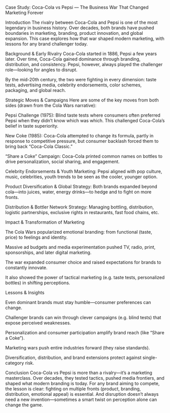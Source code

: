 Case Study: Coca-Cola vs Pepsi — The Business War That Changed Marketing Forever

Introduction
The rivalry between Coca-Cola and Pepsi is one of the most legendary in business history. 
Over decades, both brands have pushed boundaries in marketing, branding, product innovation, and global expansion. 
This case explores how that war shaped modern marketing, with lessons for any brand challenger today.

Background & Early Rivalry
Coca-Cola started in 1886, Pepsi a few years later. Over time, Coca-Cola gained dominance through branding, distribution, and consistency. 
Pepsi, however, always played the challenger role—looking for angles to disrupt.

By the mid-20th century, the two were fighting in every dimension: taste tests, advertising media, celebrity endorsements, color schemes, packaging, and global reach.

Strategic Moves & Campaigns
Here are some of the key moves from both sides (drawn from the Cola Wars narrative):

Pepsi Challenge (1975): Blind taste tests where consumers often preferred Pepsi when they didn’t know which was which. This challenged Coca-Cola’s belief in taste superiority. 

New Coke (1985): Coca-Cola attempted to change its formula, partly in response to competitive pressure, but consumer backlash forced them to bring back “Coca-Cola Classic.” 

“Share a Coke” Campaign: Coca-Cola printed common names on bottles to drive personalization, social sharing, and engagement. 

Celebrity Endorsements & Youth Marketing: Pepsi aligned with pop culture, music, celebrities, youth trends to be seen as the cooler, younger option. 

Product Diversification & Global Strategy: Both brands expanded beyond cola—into juices, water, energy drinks—to hedge and to fight on more fronts. 

Distribution & Bottler Network Strategy: Managing bottling, distribution, logistic partnerships, exclusive rights in restaurants, fast food chains, etc. 

Impact & Transformation of Marketing

The Cola Wars popularized emotional branding: from functional (taste, price) to feelings and identity.

Massive ad budgets and media experimentation pushed TV, radio, print, sponsorships, and later digital marketing.

The war expanded consumer choice and raised expectations for brands to constantly innovate.

It also showed the power of tactical marketing (e.g. taste tests, personalized bottles) in shifting perceptions.

Lessons & Insights

Even dominant brands must stay humble—consumer preferences can change.

Challenger brands can win through clever campaigns (e.g. blind tests) that expose perceived weaknesses.

Personalization and consumer participation amplify brand reach (like “Share a Coke”).

Marketing wars push entire industries forward (they raise standards).

Diversification, distribution, and brand extensions protect against single-category risk.

Conclusion
Coca-Cola vs Pepsi is more than a rivalry—it’s a marketing masterclass. Over decades, they tested tactics, pushed media frontiers, and shaped what modern branding is today. 
For any brand aiming to compete, the lesson is clear: fighting on multiple fronts (product, branding, distribution, emotional appeal) is essential. 
And disruption doesn’t always need a new invention—sometimes a smart twist on perception alone can change the game.
